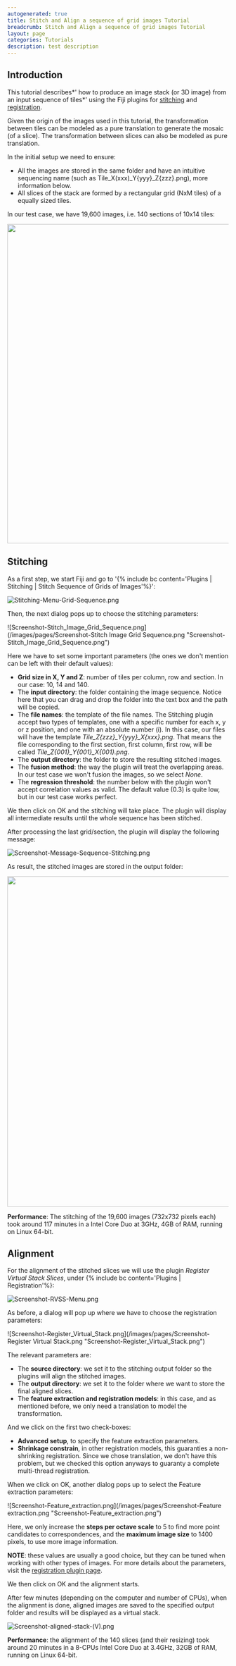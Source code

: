 ```yaml
---
autogenerated: true
title: Stitch and Align a sequence of grid images Tutorial
breadcrumb: Stitch and Align a sequence of grid images Tutorial
layout: page
categories: Tutorials
description: test description
---
```


## Introduction

This tutorial describes*' how to produce an image stack (or 3D image) from an input sequence of tiles*' using the Fiji plugins for [stitching](Stitching ) and [registration](Register_Virtual_Stack_Slices ).

Given the origin of the images used in this tutorial, the transformation between tiles can be modeled as a pure translation to generate the mosaic (of a slice). The transformation between slices can also be modeled as pure translation.

In the initial setup we need to ensure:

  - All the images are stored in the same folder and have an intuitive sequencing name (such as Tile\_X(xxx)\_Y{yyy}\_Z{zzz}.png), more information below.
  - All slices of the stack are formed by a rectangular grid (NxM tiles) of a equally sized tiles.

In our test case, we have 19,600 images, i.e. 140 sections of 10x14 tiles:

<img src="/images/pages/Screenshot-File-Browser-Sequence.png" width="725"/>

## Stitching

As a first step, we start Fiji and go to '{% include bc content='Plugins | Stitching | Stitch Sequence of Grids of Images'%}':

![Stitching-Menu-Grid-Sequence.png](/images/pages/Stitching-Menu-Grid-Sequence.png "Stitching-Menu-Grid-Sequence.png")

Then, the next dialog pops up to choose the stitching parameters:

![Screenshot-Stitch\_Image\_Grid\_Sequence.png](/images/pages/Screenshot-Stitch Image Grid Sequence.png "Screenshot-Stitch_Image_Grid_Sequence.png")

Here we have to set some important parameters (the ones we don't mention can be left with their default values):

  - **Grid size in X, Y and Z**: number of tiles per column, row and section. In our case: 10, 14 and 140.
  - The **input directory**: the folder containing the image sequence. Notice here that you can drag and drop the folder into the text box and the path will be copied.
  - The **file names**: the template of the file names. The Stitching plugin accept two types of templates, one with a specific number for each x, y or z position, and one with an absolute number (i). In this case, our files will have the template *Tile\_Z{zzz}\_Y{yyy}\_X{xxx}.png*. That means the file corresponding to the first section, first column, first row, will be called *Tile\_Z{001}\_Y{001}\_X{001}.png*.
  - The **output directory**: the folder to store the resulting stitched images.
  - The **fusion method**: the way the plugin will treat the overlapping areas. In our test case we won't fusion the images, so we select *None*.
  - The **regression threshold**: the number below with the plugin won't accept correlation values as valid. The default value (0.3) is quite low, but in our test case works perfect.

We then click on OK and the stitching will take place. The plugin will display all intermediate results until the whole sequence has been stitched.

After processing the last grid/section, the plugin will display the following message:

![Screenshot-Message-Sequence-Stitching.png](/images/pages/Screenshot-Message-Sequence-Stitching.png "Screenshot-Message-Sequence-Stitching.png")

As result, the stitched images are stored in the output folder:

<img src="/images/pages/Screenshot-File-Browser-Stitched-Sequence.png" width="750"/>

**Performance**: The stitching of the 19,600 images (732x732 pixels each) took around 117 minutes in a Intel Core Duo at 3GHz, 4GB of RAM, running on Linux 64-bit.

## Alignment

For the alignment of the stitched slices we will use the plugin *Register Virtual Stack Slices*, under {% include bc content='Plugins | Registration'%}:

![Screenshot-RVSS-Menu.png](/images/pages/Screenshot-RVSS-Menu.png "Screenshot-RVSS-Menu.png")

As before, a dialog will pop up where we have to choose the registration parameters:

![Screenshot-Register\_Virtual\_Stack.png](/images/pages/Screenshot-Register Virtual Stack.png "Screenshot-Register_Virtual_Stack.png")

The relevant parameters are:

  - The **source directory**: we set it to the stitching output folder so the plugins will align the stitched images.
  - The **output directory**: we set it to the folder where we want to store the final aligned slices.
  - The **feature extraction and registration models**: in this case, and as mentioned before, we only need a translation to model the transformation.

And we click on the first two check-boxes:

  - **Advanced setup**, to specify the feature extraction parameters.
  - **Shrinkage constrain**, in other registration models, this guaranties a non-shrinking registration. Since we chose translation, we don't have this problem, but we checked this option anyways to guaranty a complete multi-thread registration.

When we click on OK, another dialog pops up to select the Feature extraction parameters:

![Screenshot-Feature\_extraction.png](/images/pages/Screenshot-Feature extraction.png "Screenshot-Feature_extraction.png")

Here, we only increase the **steps per octave scale** to 5 to find more point candidates to correspondences, and the **maximum image size** to 1400 pixels, to use more image information.

**NOTE**: these values are usually a good choice, but they can be tuned when working with other types of images. For more details about the parameters, visit the [registration plugin page](Register_Virtual_Stack_Slices ).

We then click on OK and the alignment starts.

After few minutes (depending on the computer and number of CPUs), when the alignment is done, aligned images are saved to the specified output folder and results will be displayed as a virtual stack.

![Screenshot-aligned-stack-(V).png](/images/pages/Screenshot-aligned-stack-\(V\).png "Screenshot-aligned-stack-(V).png")

**Performance**: the alignment of the 140 slices (and their resizing) took around 20 minutes in a 8-CPUs Intel Core Duo at 3.4GHz, 32GB of RAM, running on Linux 64-bit.

  
